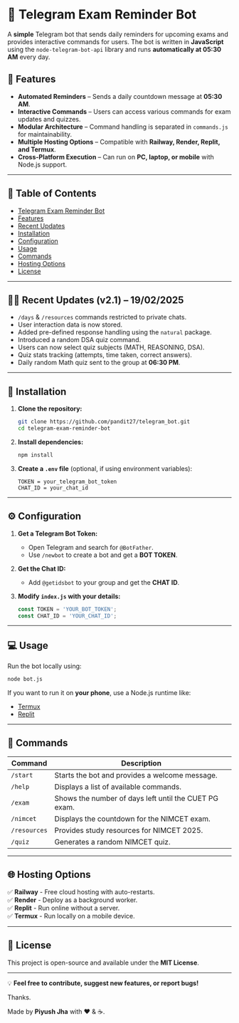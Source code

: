 # 📢 Telegram Exam Reminder Bot

A **simple** Telegram bot that sends daily reminders for upcoming exams and provides interactive commands for users. The bot is written in **JavaScript** using the `node-telegram-bot-api` library and runs **automatically at 05:30 AM** every day.

## 🚀 Features

- **Automated Reminders** – Sends a daily countdown message at **05:30 AM**.  
- **Interactive Commands** – Users can access various commands for exam updates and quizzes.  
- **Modular Architecture** – Command handling is separated in `commands.js` for maintainability.  
- **Multiple Hosting Options** – Compatible with **Railway, Render, Replit, and Termux**.  
- **Cross-Platform Execution** – Can run on **PC, laptop, or mobile** with Node.js support.

---

## 📜 Table of Contents
- [Telegram Exam Reminder Bot](#-telegram-exam-reminder-bot)
- [Features](#-features)
- [Recent Updates](#-recent-updates-v21--19022025)
- [Installation](#-installation)
- [Configuration](#️-configuration)
- [Usage](#️-usage)
- [Commands](#-commands)
- [Hosting Options](#-hosting-options)
- [License](#-license)


---

## 🧑‍💻 Recent Updates (v2.1) – 19/02/2025

- `/days` & `/resources` commands restricted to private chats.  
- User interaction data is now stored.  
- Added pre-defined response handling using the `natural` package.  
- Introduced a random DSA quiz command.  
- Users can now select quiz subjects (MATH, REASONING, DSA).  
- Quiz stats tracking (attempts, time taken, correct answers).  
- Daily random Math quiz sent to the group at **06:30 PM**.

---

## 🔧 Installation

1. **Clone the repository:**  
   ```sh
   git clone https://github.com/pandit27/telegram_bot.git
   cd telegram-exam-reminder-bot
   ```

2. **Install dependencies:**  
   ```sh
   npm install
   ```

3. **Create a `.env` file** (optional, if using environment variables):
   ```env
   TOKEN = your_telegram_bot_token
   CHAT_ID = your_chat_id
   ```

---

## ⚙️ Configuration

1. **Get a Telegram Bot Token:**  
   - Open Telegram and search for `@BotFather`.
   - Use `/newbot` to create a bot and get a **BOT TOKEN**.
   
2. **Get the Chat ID:**  
   - Add `@getidsbot` to your group and get the **CHAT ID**.

3. **Modify `index.js` with your details:**  
   ```javascript
   const TOKEN = 'YOUR_BOT_TOKEN';
   const CHAT_ID = 'YOUR_CHAT_ID';
   ```

---

## 💻 Usage

Run the bot locally using:
```sh
node bot.js
```

If you want to run it on **your phone**, use a Node.js runtime like:
- [Termux](https://f-droid.org/en/packages/com.termux/)
- [Replit](https://replit.com/)

---

## 📌 Commands

| Command  | Description |
|----------|-------------|
| `/start` | Starts the bot and provides a welcome message. |
| `/help`  | Displays a list of available commands. |
| `/exam`  | Shows the number of days left until the CUET PG exam. |
| `/nimcet` | Displays the countdown for the NIMCET exam. |
| `/resources` | Provides study resources for NIMCET 2025. |
| `/quiz` | Generates a random NIMCET quiz. |

---

## 🌐 Hosting Options

✅ **Railway** - Free cloud hosting with auto-restarts.  
✅ **Render** - Deploy as a background worker.  
✅ **Replit** - Run online without a server.  
✅ **Termux** - Run locally on a mobile device.

---

## 📄 License

This project is open-source and available under the **MIT License**.

---

💡 **Feel free to contribute, suggest new features, or report bugs!**

Thanks. 

Made by **Piyush Jha** with ❤️ & ☕.
